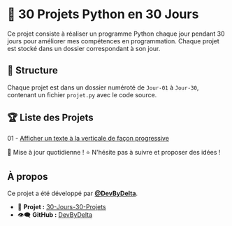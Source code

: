 # 🚀 30 Projets Python en 30 Jours

Ce projet consiste à réaliser un programme Python chaque jour pendant 30 jours pour améliorer mes compétences en programmation. Chaque projet est stocké dans un dossier correspondant à son jour.

## 📁 Structure
Chaque projet est dans un dossier numéroté de `Jour-01` à `Jour-30`, contenant un fichier `projet.py` avec le code source.

## 🏆 Liste des Projets
01 - [Afficher un texte à la verticale de façon progressive](https://github.com/DevByDelta/30-Jours-30-Projets/Jour-1)

📌 Mise à jour quotidienne ! ⭐ N'hésite pas à suivre et proposer des idées !

## À propos
Ce projet a été développé par **[@DevByDelta](https://github.com/DevByDelta)**.
- 📁 **Projet :** [30-Jours-30-Projets](https://github.com/DevByDelta/30-Jours-30-Projets/)
- 👁️‍🗨️ **GitHub :** [DevByDelta](https://github.com/DevByDelta)